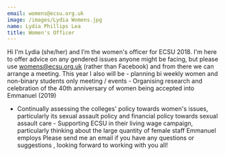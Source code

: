 ```yaml
---
email: womens@ecsu.org.uk
image: /images/Lydia Womens.jpg
name: Lydia Phillips Lea
title: Women's Officer
---
```


Hi I'm Lydia (she/her) and I’m the women's officer for ECSU 2018. I'm here to offer advice on any gendered issues anyone might be facing, but please use womens@ecsu.org.uk (rather than Facebook) and from there we can arrange a meeting.
This year I also will be - planning bi weekly women and non-binary students only meeting / events - Organising research and celebration of the 40th anniversary of women being accepted into Emmanuel (2019)
- Continually assessing the colleges' policy towards women's issues, particularly its sexual assault policy and financial policy towards sexual assault care - Supporting ECSU in their living wage campaign,
particularly thinking about the large quantity of female staff Emmanuel employs Please send me an email if you have any questions or suggestions , looking forward to working with you all!